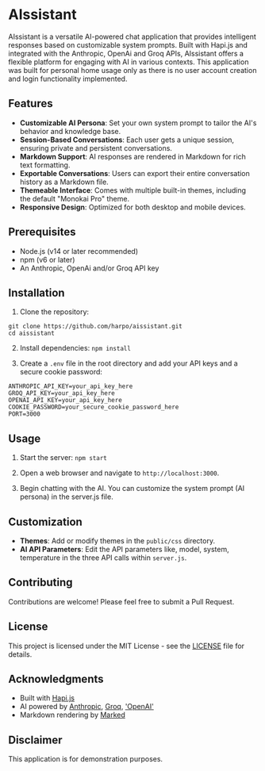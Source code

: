 # AIssistant

AIssistant is a versatile AI-powered chat application that provides intelligent responses based on customizable system prompts. Built with Hapi.js and integrated with the Anthropic, OpenAi and Groq APIs, AIssistant offers a flexible platform for engaging with AI in various contexts.
This application was built for personal home usage only as there is no user account creation and login functionality implemented. 

## Features

- **Customizable AI Persona**: Set your own system prompt to tailor the AI's behavior and knowledge base.
- **Session-Based Conversations**: Each user gets a unique session, ensuring private and persistent conversations.
- **Markdown Support**: AI responses are rendered in Markdown for rich text formatting.
- **Exportable Conversations**: Users can export their entire conversation history as a Markdown file.
- **Themeable Interface**: Comes with multiple built-in themes, including the default "Monokai Pro" theme.
- **Responsive Design**: Optimized for both desktop and mobile devices.

## Prerequisites

- Node.js (v14 or later recommended)
- npm (v6 or later)
- An Anthropic, OpenAi and/or Groq API key

## Installation

1. Clone the repository:

```
git clone https://github.com/harpo/aissistant.git
cd aissistant
```



2. Install dependencies:
`npm install`


3. Create a `.env` file in the root directory and add your API keys and a secure cookie password:
```
ANTHROPIC_API_KEY=your_api_key_here
GROQ_API_KEY=your_api_key_here
OPENAI_API_KEY=your_api_key_here
COOKIE_PASSWORD=your_secure_cookie_password_here
PORT=3000
```

## Usage

1. Start the server:
`npm start`


2. Open a web browser and navigate to `http://localhost:3000`.

3. Begin chatting with the AI. You can customize the system prompt (AI persona) in the server.js file.

## Customization

- **Themes**: Add or modify themes in the `public/css` directory.
- **AI API Parameters**: Edit the API parameters like, model, system, temperature in the three API calls within `server.js`.

## Contributing

Contributions are welcome! Please feel free to submit a Pull Request.

## License

This project is licensed under the MIT License - see the [LICENSE](LICENSE) file for details.

## Acknowledgments

- Built with [Hapi.js](https://hapi.dev/)
- AI powered by [Anthropic](https://www.anthropic.com/), [Groq](https://groq.com/), ['OpenAI'](https://openai.com/)
- Markdown rendering by [Marked](https://marked.js.org/)

## Disclaimer

This application is for demonstration purposes.